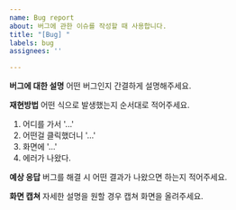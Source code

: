 ```yaml
---
name: Bug report
about: 버그에 관한 이슈를 작성할 때 사용합니다.
title: "[Bug] "
labels: bug
assignees: ''

---
```


**버그에 대한 설명**
어떤 버그인지 간결하게 설명해주세요.

**재현방법**
어떤 식으로 발생했는지 순서대로 적어주세요.
1. 어디를 가서 '...'
2. 어떤걸 클릭했더니 '...'
3. 화면에 '...'
4. 에러가 나왔다.

**예상 응답**
버그를 해결 시 어떤 결과가 나왔으면 하는지 적어주세요.

**화면 캡쳐**
자세한 설명을 원할 경우 캡쳐 화면을 올려주세요.
